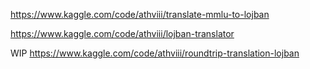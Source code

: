 https://www.kaggle.com/code/athviii/translate-mmlu-to-lojban

https://www.kaggle.com/code/athviii/lojban-translator

WIP
https://www.kaggle.com/code/athviii/roundtrip-translation-lojban